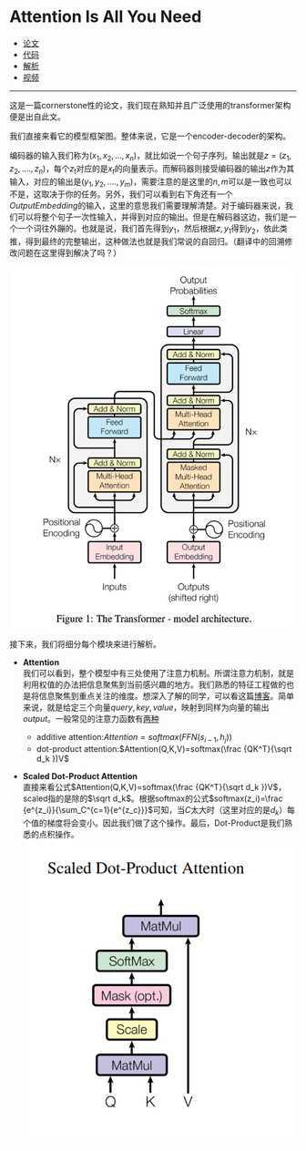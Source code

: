 # Attention Is All You Need

- [论文](https://arxiv.org/pdf/1706.03762.pdf)  
- [代码](https://github.com/tensorflow/tensor2tensor)
- [解析](https://blog.csdn.net/nocml/article/details/103082600)
- [视频](https://www.bilibili.com/video/BV1pu411o7BE?spm_id_from=333.999.0.0&vd_source=16860f65fea90013288ea5a6ba1bba3a)
-----
这是一篇cornerstone性的论文，我们现在熟知并且广泛使用的transformer架构便是出自此文。  

我们直接来看它的模型框架图。整体来说，它是一个encoder-decoder的架构。       

编码器的输入我们称为$(x_1,x_2,...,x_n)$，就比如说一个句子序列。输出就是$z=(z_1,z_2,....,z_n)$，每个$z_t$对应的是$x_t$的向量表示。而解码器则接受编码器的输出$z$作为其输入，对应的输出是$(y_1,y_2,....,y_m)$，需要注意的是这里的$n,m$可以是一致也可以不是，这取决于你的任务。另外，我们可以看到右下角还有一个$OutputEmbedding$的输入，这里的意思我们需要理解清楚。对于编码器来说，我们可以将整个句子一次性输入，并得到对应的输出。但是在解码器这边，我们是一个一个词往外蹦的。也就是说，我们首先得到$y_1$，然后根据$z,y_1$得到$y_2$，依此类推，得到最终的完整输出，这种做法也就是我们常说的自回归。（翻译中的回溯修改问题在这里得到解决了吗？）  


![](../../image/transformer/20191108232051247.png#pic_center=100x100)

接下来，我们将细分每个模块来进行解析。
- **Attention**  
  我们可以看到，整个模型中有三处使用了注意力机制。所谓注意力机制，就是利用权值的办法把信息聚焦到当前感兴趣的地方。我们熟悉的特征工程做的也是将信息聚焦到重点关注的维度。想深入了解的同学，可以看这篇[博客](https://zhuanlan.zhihu.com/p/105335191)。简单来说，就是给定三个向量$query,key,value$，映射到同样为向量的输出$output$。一般常见的注意力函数有[两种](https://zhuanlan.zhihu.com/p/366993073)
  - additive attention:$Attention=softmax(FFN(s_{i-1},h_j))$
  - dot-product attention:$Attention(Q,K,V)=softmax(\frac {QK^T}{\sqrt d_k })V$  
  
- **Scaled Dot-Product Attention**  
  直接来看公式$Attention(Q,K,V)=softmax(\frac {QK^T}{\sqrt d_k })V$，scaled指的是除的$\sqrt d_k$。根据softmax的公式$softmax(z_i)=\frac {e^{z_i}}{\sum_C^{c=1}{e^{z_c}}}$可知，当$C$太大时（这里对应的是$d_k$）每个值的梯度将会变小。因此我们做了这个操作。最后，Dot-Product是我们熟悉的点积操作。
  ![](../../image/transformer/c47abc087040e06a63dd85a38c2e60a.png#pic_center=100x100)